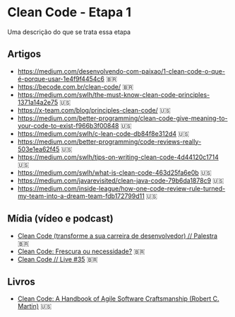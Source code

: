 # Clean Code - Etapa 1

Uma descrição do que se trata essa etapa

## Artigos

- https://medium.com/desenvolvendo-com-paixao/1-clean-code-o-que-é-porque-usar-1e4f9f4454c6 🇧🇷
- https://becode.com.br/clean-code/ 🇧🇷
- https://medium.com/swlh/the-must-know-clean-code-principles-1371a14a2e75 🇺🇸
- https://x-team.com/blog/principles-clean-code/ 🇺🇸
- https://medium.com/better-programming/clean-code-give-meaning-to-your-code-to-exist-f966b3f00848 🇺🇸
- https://medium.com/swlh/c-lean-code-db84f8e312d4 🇺🇸
- https://medium.com/better-programming/code-reviews-really-503e1ea62f45 🇺🇸
- https://medium.com/swlh/tips-on-writing-clean-code-4d44120c1714 🇺🇸
- https://medium.com/swlh/what-is-clean-code-463d25fa6e0b 🇺🇸
- https://medium.com/javarevisited/clean-java-code-79b6da1878c9 🇺🇸
- https://medium.com/inside-league/how-one-code-review-rule-turned-my-team-into-a-dream-team-fdb172799d11 🇺🇸

## Mídia (vídeo e podcast)
- [Clean Code (transforme a sua carreira de desenvolvedor) // Palestra](https://www.youtube.com/watch?v=4EnLAQprzJU) 🇧🇷
- [Clean Code: Frescura ou necessidade?](https://cafe.algaworks.com/palestra-especial-codigo-limpo/) 🇧🇷
- [Clean Code // Live #35](https://www.youtube.com/watch?v=tlqpNTFa_YQ) 🇧🇷

## Livros
- [Clean Code: A Handbook of Agile Software Craftsmanship (Robert C. Martin)](https://www.amazon.com/Clean-Code-Handbook-Software-Craftsmanship/dp/0132350882/ref=sr_1_1?dchild=1&keywords=Clean+Code&qid=1594668343&sr=8-1) 🇺🇸
